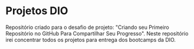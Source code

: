 # Projetos DIO

Repositório criado para o desafio de projeto: "Criando seu Primeiro Repositório no GitHub Para Compartilhar Seu Progresso".
Neste repositório irei concentrar todos os projetos para entrega dos bootcamps da DIO.
